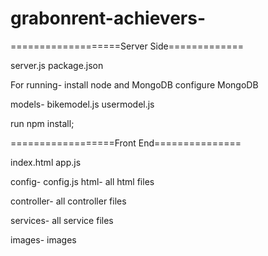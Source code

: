 # grabonrent-achievers-

===================Server Side=============

server.js
package.json

For running-
install node and MongoDB
configure MongoDB

models-
    bikemodel.js
    usermodel.js


run npm install;

==================Front End===============

index.html
app.js

config-
     config.js
html-
 all html files

controller-
 all controller files
 
 services-
 all service files
 
 images-
     images

